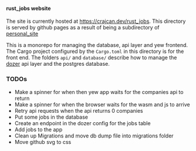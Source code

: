 #### rust_jobs website

The site is currently hosted at https://crajcan.dev/rust_jobs. This directory is served by github pages as a result of being a subdirectory of [personal_site](https://github.com/crajcan/crajcan.github.io)

This is a monorepo for managing the database, api layer and yew frontend. The Cargo project configured by the `Cargo.toml` in this directory is for the front end. The folders `api/` and `database/` describe how to manage the [dozer](https://getdozer.io) api layer and the postgres database.

### TODOs
- Make a spinner for when then yew app waits for the companies api to return
- Make a spinner for when the browser waits for the wasm and js to arrive
- Retry api requests when the api returns 0 companies
- Put some jobs in the database
- Create an endpoint in the dozer config for the jobs table
- Add jobs to the app
- Clean up Migrations and move db dump file into migrations folder
- Move github svg to css